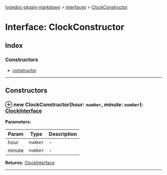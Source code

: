 [typedoc-plugin-markdown](../index.md) > [interfaces](../modules/interfaces.md) > [ClockConstructor](../interfaces/interfaces.clockconstructor.md)



# Interface: ClockConstructor

## Index

### Constructors

* [constructor](interfaces.clockconstructor.md#markdown-header-constructor)



---
## Constructors



### ⊕ **new ClockConstructor**(hour: *`number`*, minute: *`number`*): [ClockInterface](interfaces.clockinterface.md)






**Parameters:**

| Param  | Type                | Description  |
| ------ | ------------------- | ------------ |
| hour | `number` | - |
| minute | `number` | - |





**Returns:** [ClockInterface](interfaces.clockinterface.md)

---


